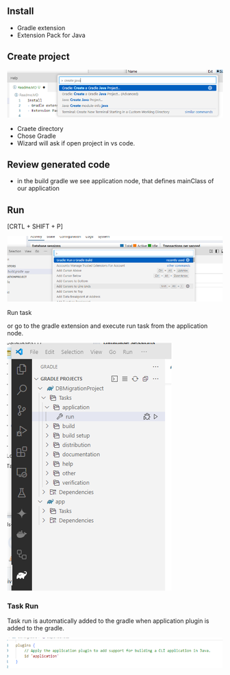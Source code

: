 ## Install 
- Gradle extension
- Extension Pack for Java


## Create project
![](Images/20250521222808.png)

- Craete directory
- Chose Gradle
- Wizard will ask if open project in vs code. 

## Review generated code
- in the build gradle we see application node, that defines mainClass of our application

## Run
[CRTL + SHIFT + P]  

![](Images/20250521223652.png)

Run task

or go to the gradle extension and execute run task from the application node.

![](Images/20250521224036.png)

### Task **Run**
Task run is automatically added to the gradle when application plugin is added to the gradle.

![](Images/20250521224247.png)